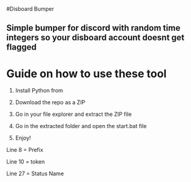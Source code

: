 #Disboard Bumper  
  
## Simple bumper for discord with random time integers so your disboard account doesnt get flagged   
   
# Guide on how to use these tool      
   
1. Install Python from    
     
2. Download the repo as a ZIP    
      
3. Go in your file explorer and extract the ZIP file  
  
4. Go in the extracted folder and open the start.bat file 
 
5. Enjoy!     
    
Line 8 = Prefix    
    
Line 10 = token   
  
Line 27 = Status Name      